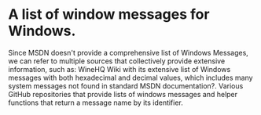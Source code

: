 # A list of window messages for Windows.

Since MSDN doesn't provide a comprehensive list of Windows Messages, we can refer to multiple sources that collectively provide extensive information, such as:
WineHQ Wiki with its extensive list of Windows messages with both hexadecimal and decimal values, which includes many system messages not found in standard MSDN documentation?.
Various GitHub repositories that provide lists of windows messages and helper functions that return a message name by its identifier.
